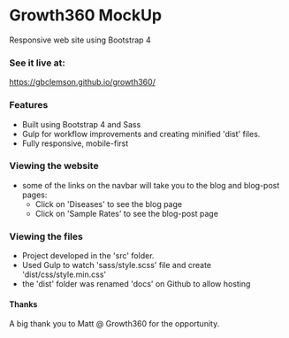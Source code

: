 # Growth360 MockUp
Responsive web site using Bootstrap 4

### See it live at: ###
https://gbclemson.github.io/growth360/

### Features ###
* Built using Bootstrap 4 and Sass
* Gulp for workflow improvements and creating minified 'dist' files.
* Fully responsive, mobile-first

### Viewing the website ###
* some of the links on the navbar will take you to the blog and blog-post pages:
    * Click on 'Diseases' to see the blog page
    * Click on 'Sample Rates' to see the blog-post page

### Viewing the files ###
* Project developed in the 'src' folder.
* Used Gulp to watch 'sass/style.scss' file and create 'dist/css/style.min.css'
* the 'dist' folder was renamed 'docs' on Github to allow hosting

#### Thanks ####
A big thank you to Matt @ Growth360 for the opportunity.
